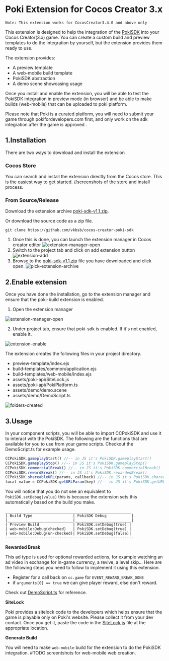# Poki Extension for Cocos Creator 3.x
`Note: This extension works for CocosCreator3.4.0 and above only`

This extension is designed to help the integration of the [PokiSDK](https://sdk.poki.com/html5/) into your Cocos Creator(3.x) game. You can create a custom build and preview templates to do the integration by yourself, but the extension provides them ready to use. 

The extension provides:
- A preview template
- A web-mobile build template
- PokiSDK abstraction 
- A demo scene showcasing usage

Once you install and enable the extension, you will be able to test the PokiSDK integration in preview mode (in browser) and be able to make builds (web-mobile) that can be uploaded to poki platform. 

Please note that Poki is a curated platform, you will need to submit your game through pokifordevelopers.com first, and only work on the sdk integration after the game is approved .

## 1.Installation
There are two ways to download and install the extension

### Cocos Store
You can search and install the extension directly from the Cocos store.
This is the easiest way to get started.
//screenshots of the store and install process. 

### From Source/Release
Download the extension archive [poki-sdk-v1.1.zip](https://github.com/vkbsb/cocos-creator-poki-sdk/releases/download/v1.1/poki-sdk-v1.1.zip). 

Or download the source code as a zip file.  
``` 
git clone https://github.com/vkbsb/cocos-creator-poki-sdk
```

1. Once this is done, you can launch the extension manager in Cocos creator editor
![extension-manager-open](./docs/images/extension-manager-launch.png)
2. Switch to the project tab and click on add extension button
![extension-add](./docs/images/import_extension_project.png)
3. Browse to the [poki-sdk-v1.1.zip](https://github.com/vkbsb/cocos-creator-poki-sdk/releases/download/v1.1/poki-sdk-v1.1.zip) file you have downloaded and click open. 
![pick-extension-archive](./docs/images/pick_extension_zip.png)


## 2.Enable extension
Once you have done the installation, go to the extension manager and ensure that the 
poki-build extension is enabled. 

1. Open the extension manager

![extension-manager-open](./docs/images/extension-manager-launch.png)

2. Under project tab, ensure that poki-sdk is enabled. If it's not enabled, enable it. 

![extension-enable](./docs/images/poki_build_extension_enable.png)

The extension creates the following files in your project directory.
- preview-template/index.ejs
- build-templates/common/application.ejs
- build-templates/web-mobile/index.ejs
- assets/poki-api/SiteLock.js
- assets/poki-api/PokiPlatform.ts
- assets/demo/demo.scene
- assets/demo/DemoScript.ts

![folders-created](./docs/images/poki_files_added.png)

## 3.Usage 
In your component scripts, you will be able to import CCPokiSDK and use it to interact with the PokiSDK. The following are the functions that are available for you to use from your game scripts. Checkout the DemoScript.ts for example usage.

```typescript
CCPokiSDK.gameplayStart() //-- in JS it's PokiSDK.gameplayStart()
CCPokiSDK.gameplayStop() //-- in JS it's PokiSDK.gameplayStop()
CCPokiSDK.commercialBreak() //-- in JS it's PokiSDK.commercialBreak()
CCPokiSDK.rewardBreak() //-- in JS it's PokiSDK.rewardedBreak()
CCPokiSDK.shareableURL(params, callback) //-- in JS it's PokiSDK.shareableURL({}).then(url => {})
local value = CCPokiSDK.getURLParam(key) //-- in JS it's PokiSDK.getURLParam('id')
```

You will notice that you do not see an equivalent to ``PokiSDK.setDebug(value)`` this is because the extension sets this automatically based on the build you make. 
```
________________________________________________________
| Build Type                  | PokiSDK Debug           |
|_____________________________|_________________________|
| Preview Build               | PokiSDK.setDebug(true) |
| web-mobile:Debug(checked)   | PokiSDK.setDebug(true) |
| web-mobile:Debug(un-checked)| PokiSDK.setDebug(false)|
---------------------------------------------------------
```

**Rewarded Break**

This ad type is used for optional rewarded actions, for example watching an ad video in exchange for in-game currency, a revive, a level skip... Here are the following steps you need to follow to implement it using this extension. 
- Register for a call back on `cc.game` for `EVENT_REWARD_BREAK_DONE`
- if `arguments[0] == true` we can give player reward, else don't reward.  

Check out [DemoScript.ts](./templates/demo/DemoScript.ts) for reference. 


**SiteLock**

Poki provides a sitelock code to the developers which helps ensure that the game is playable only on Poki's website. Please collect it from your dev contact. Once you get it, paste the code in the [SiteLock.js](./templates/poki-api/SiteLock.js) file at the appropriate location.


**Generate Build**

You will need to make ``web-mobile`` build for the extension to do the PokiSDK integration. 
#TODO screentshots for web-mobile web creation.